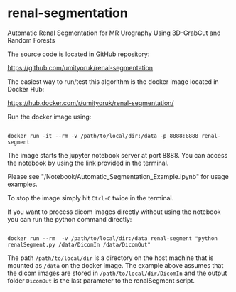# renal-segmentation

Automatic Renal Segmentation for MR Urography Using 3D-GrabCut and Random Forests



The source code is located in GitHub repository:

https://github.com/umityoruk/renal-segmentation



The easiest way to run/test this algorithm is the docker image located in Docker Hub:

https://hub.docker.com/r/umityoruk/renal-segmentation/



Run the docker image using:

```

docker run -it --rm -v /path/to/local/dir:/data -p 8888:8888 renal-segment

```

The image starts the jupyter notebook server at port 8888. You can access the notebook by using the link provided in the terminal. 



Please see "/Notebook/Automatic\_Segmentation\_Example.ipynb" for usage examples.



To stop the image simply hit `Ctrl-C` twice in the terminal.



If you want to process dicom images directly without using the notebook you can run the python command directly:

```

docker run --rm  -v /path/to/local/dir:/data renal-segment "python renalSegment.py /data/DicomIn /data/DicomOut"

```

The path `/path/to/local/dir` is a directory on the host machine that is mounted as `/data` on the docker image. The example above assumes that the dicom images are stored in `/path/to/local/dir/DicomIn` and the output folder `DicomOut` is the last parameter to the renalSegment script.  


